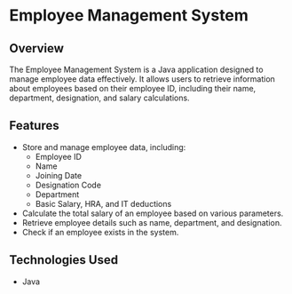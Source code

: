 # Employee Management System

## Overview
The Employee Management System is a Java application designed to manage employee data effectively. It allows users to retrieve information about employees based on their employee ID, including their name, department, designation, and salary calculations.

## Features
- Store and manage employee data, including:
  - Employee ID
  - Name
  - Joining Date
  - Designation Code
  - Department
  - Basic Salary, HRA, and IT deductions
- Calculate the total salary of an employee based on various parameters.
- Retrieve employee details such as name, department, and designation.
- Check if an employee exists in the system.

## Technologies Used
- Java
